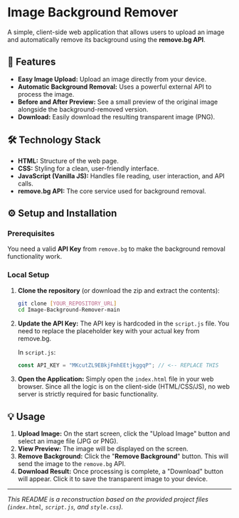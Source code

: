 # Image Background Remover

A simple, client-side web application that allows users to upload an image and automatically remove its background using the **remove.bg API**.

## 🚀 Features

* **Easy Image Upload:** Upload an image directly from your device.
* **Automatic Background Removal:** Uses a powerful external API to process the image.
* **Before and After Preview:** See a small preview of the original image alongside the background-removed version.
* **Download:** Easily download the resulting transparent image (PNG).

## 🛠️ Technology Stack

* **HTML:** Structure of the web page.
* **CSS:** Styling for a clean, user-friendly interface.
* **JavaScript (Vanilla JS):** Handles file reading, user interaction, and API calls.
* **remove.bg API:** The core service used for background removal.

## ⚙️ Setup and Installation

### Prerequisites

You need a valid **API Key** from `remove.bg` to make the background removal functionality work.

### Local Setup

1.  **Clone the repository** (or download the zip and extract the contents):
    ```bash
    git clone [YOUR_REPOSITORY_URL]
    cd Image-Background-Remover-main
    ```
2.  **Update the API Key:**
    The API key is hardcoded in the `script.js` file. You need to replace the placeholder key with your actual key from remove.bg.

    In `script.js`:
    ```javascript
    const API_KEY = "MKcutZL9EBkjFmhEEtjkggqP"; // <-- REPLACE THIS
    ```

3.  **Open the Application:**
    Simply open the `index.html` file in your web browser. Since all the logic is on the client-side (HTML/CSS/JS), no web server is strictly required for basic functionality.

## 💡 Usage

1.  **Upload Image:** On the start screen, click the "Upload Image" button and select an image file (JPG or PNG).
2.  **View Preview:** The image will be displayed on the screen.
3.  **Remove Background:** Click the "**Remove Background**" button. This will send the image to the `remove.bg` API.
4.  **Download Result:** Once processing is complete, a "Download" button will appear. Click it to save the transparent image to your device.

---

*This README is a reconstruction based on the provided project files (`index.html`, `script.js`, and `style.css`).*
